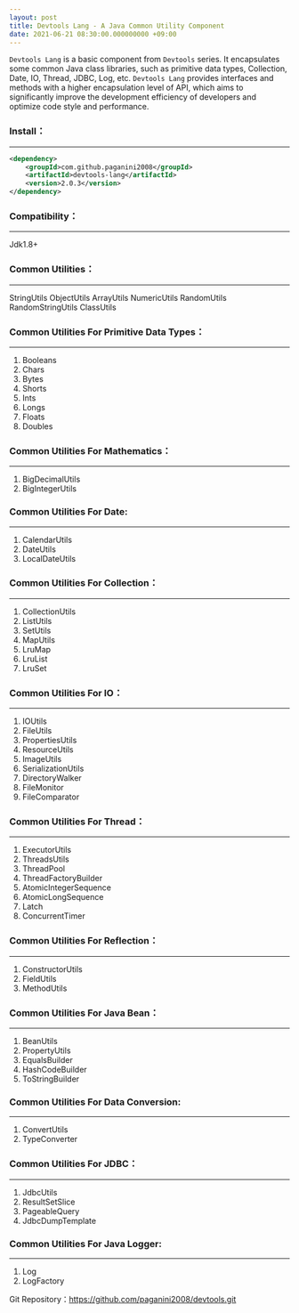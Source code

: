 ```yaml
---
layout: post
title: Devtools Lang - A Java Common Utility Component
date: 2021-06-21 08:30:00.000000000 +09:00
---
```


<code>Devtools Lang</code> is a basic component from <code>Devtools</code> series. It encapsulates some common Java class libraries, such as primitive data types, Collection, Date, IO, Thread, JDBC, Log, etc. <code>Devtools Lang</code> provides interfaces and methods with a higher encapsulation level of API, which aims to significantly improve the development efficiency of developers and optimize code style and performance.

### Install：
----------------------
``` xml
<dependency>
	<groupId>com.github.paganini2008</groupId>
	<artifactId>devtools-lang</artifactId>
	<version>2.0.3</version>
</dependency>
```
### Compatibility：
---------------------
Jdk1.8+

### Common Utilities：
-----------------------------
StringUtils
ObjectUtils
ArrayUtils
NumericUtils
RandomUtils
RandomStringUtils
ClassUtils
### Common Utilities For Primitive Data Types：
-------------------
1. Booleans
2. Chars
3. Bytes
4. Shorts
5. Ints
6. Longs
7. Floats
8. Doubles
### Common Utilities For Mathematics：
--------------------------
1. BigDecimalUtils
2. BigIntegerUtils
### Common Utilities For Date:
-----------------------------
1. CalendarUtils
2. DateUtils
3. LocalDateUtils
### Common Utilities For Collection：
--------------------------
1. CollectionUtils
2. ListUtils
3. SetUtils
4. MapUtils
5. LruMap
6. LruList
7. LruSet
### Common Utilities For IO：
---------------------------
1. IOUtils
2. FileUtils
3. PropertiesUtils
4. ResourceUtils
5. ImageUtils
6. SerializationUtils
7. DirectoryWalker
8. FileMonitor
9. FileComparator
### Common Utilities For Thread：
-----------------------
1. ExecutorUtils
2. ThreadsUtils
3. ThreadPool
4. ThreadFactoryBuilder
5. AtomicIntegerSequence
6. AtomicLongSequence
7. Latch
8. ConcurrentTimer
### Common Utilities For Reflection：
---------------------------
1. ConstructorUtils
2. FieldUtils
3. MethodUtils
### Common Utilities For Java Bean：
------------------------------
1. BeanUtils
2. PropertyUtils
3. EqualsBuilder
4. HashCodeBuilder
5. ToStringBuilder
### Common Utilities For Data Conversion:
------------------------
1. ConvertUtils
2. TypeConverter
### Common Utilities For JDBC：
----------------------------
1. JdbcUtils
2. ResultSetSlice
3. PageableQuery
4. JdbcDumpTemplate
### Common Utilities For Java Logger:
--------------------------------
1. Log
2. LogFactory

Git Repository：https://github.com/paganini2008/devtools.git